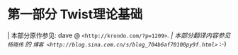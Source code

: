 
第一部分 Twist理论基础
=============================
| 本部分原作参见: dave @ `<http://krondo.com/?p=1209>`_.
| 本部分翻译内容参见 ``杨晓伟`` 的 `博客 <http://blog.sina.com.cn/s/blog_704b6af70100py9f.html>`_ :-)



